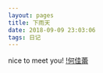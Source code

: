 ```yaml
---
layout: pages
title: 下雨天
date: 2018-09-09 23:03:06
tags: 日记
---
```


nice to meet you!
[!何佳蕾](https://raw.githubusercontent.com/geekhch/hexo/master/images/auto/https://raw.githubusercontent.com/geekhch/hexo/master/images/auto/math_1.png.jpg)